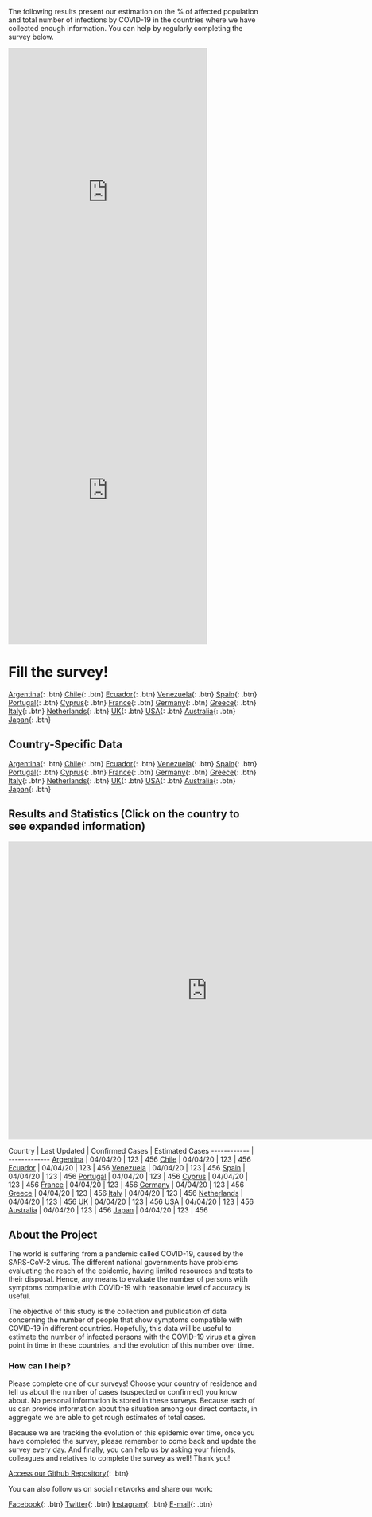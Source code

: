 The following results present our estimation on the % of affected population and total number of infections by COVID-19 in the countries where we have collected enough information. You can help by regularly completing the survey below. 

<iframe src="https://covid19.algolysis.com/grafana/d/G_Aw4CrZk/coronasurveys?tab=visualization&panelId=18&edit&fullscreen&orgId=1&var-code=PT&var-country=Portugal&var-reach=150&var-population=1000000&from=1583441481390&to=1586033481391" width="400" height="600" frameborder="0"></iframe> <iframe src="https://covid19.algolysis.com/grafana/d/G_Aw4CrZk/coronasurveys?tab=queries&panelId=19&edit&fullscreen&orgId=1&var-code=PT&var-country=Portugal&var-reach=150&var-population=1000000&from=1583444616500&to=1586036616500" width="400" height="600" frameborder="0"></iframe>

# Fill the survey!

[Argentina](https://tinyurl.com/coronasurveysargentina){: .btn}
[Chile](https://tinyurl.com/coronasurveyschile){: .btn}
[Ecuador](https://tinyurl.com/coronasurveysecuador){: .btn}
[Venezuela](https://tinyurl.com/coronasurveysvenezuela){: .btn}
[Spain](http://spain.coronasurveys.com){: .btn}
[Portugal](https://tinyurl.com/coronasurveysportugal){: .btn}
[Cyprus](http://cyprus.coronasurveys.com){: .btn}
[France](https://tinyurl.com/coronasurveysfrance){: .btn}
[Germany](https://tinyurl.com/coronasurveysgermany){: .btn}
[Greece](https://tinyurl.com/coronasurveysgreece){: .btn}
[Italy](https://tinyurl.com/coronasurveysitaly){: .btn}
[Netherlands](https://tinyurl.com/coronasurveysnetherlands){: .btn}
[UK](https://tinyurl.com/coronasurveysuk){: .btn}
[USA](https://tinyurl.com/coronasurveysusa){: .btn}
[Australia](https://tinyurl.com/coronasurveysaustralia){: .btn}
[Japan](https://tinyurl.com/coronasurveysjapan){: .btn}

## Country-Specific Data

[Argentina](https://augustogarcia.github.io/Coronasurveys-web/results/argentina){: .btn}
[Chile](https://augustogarcia.github.io/Coronasurveys-web/results/chile){: .btn}
[Ecuador](https://augustogarcia.github.io/Coronasurveys-web/results/ecuador){: .btn}
[Venezuela](https://augustogarcia.github.io/Coronasurveys-web/results/venezuela){: .btn}
[Spain](https://augustogarcia.github.io/Coronasurveys-web/results/spain){: .btn}
[Portugal](https://augustogarcia.github.io/Coronasurveys-web/results/portugal){: .btn}
[Cyprus](https://augustogarcia.github.io/Coronasurveys-web/results/cyprus){: .btn}
[France](https://augustogarcia.github.io/Coronasurveys-web/results/france){: .btn}
[Germany](https://augustogarcia.github.io/Coronasurveys-web/results/germany){: .btn}
[Greece](https://augustogarcia.github.io/Coronasurveys-web/results/greece){: .btn}
[Italy](https://augustogarcia.github.io/Coronasurveys-web/results/italy){: .btn}
[Netherlands](https://augustogarcia.github.io/Coronasurveys-web/results/netherlands){: .btn}
[UK](https://augustogarcia.github.io/Coronasurveys-web/results/uk){: .btn}
[USA](https://augustogarcia.github.io/Coronasurveys-web/results/usa){: .btn}
[Australia](https://augustogarcia.github.io/Coronasurveys-web/results/australia){: .btn}
[Japan](https://augustogarcia.github.io/Coronasurveys-web/results/japan){: .btn}

## Results and Statistics (Click on the country to see expanded information)

<iframe src="https://www.seektable.com/cube/9e6e94e528ee4a5aac60e1a130e1d3a4" width="800" height="600" frameborder="0"></iframe>

Country | Last Updated | Confirmed Cases | Estimated Cases
------------ | -------------
[Argentina](https://augustogarcia.github.io/Coronasurveys-web/results/argentina) | 04/04/20 | 123 | 456
[Chile](https://augustogarcia.github.io/Coronasurveys-web/results/chile) | 04/04/20 | 123 | 456
[Ecuador](https://augustogarcia.github.io/Coronasurveys-web/results/ecuador) | 04/04/20 | 123 | 456
[Venezuela](https://augustogarcia.github.io/Coronasurveys-web/results/venezuela) | 04/04/20 | 123 | 456
[Spain](https://augustogarcia.github.io/Coronasurveys-web/results/spain) | 04/04/20 | 123 | 456
[Portugal](https://augustogarcia.github.io/Coronasurveys-web/results/portugal) | 04/04/20 | 123 | 456
[Cyprus](https://augustogarcia.github.io/Coronasurveys-web/results/cyprus) | 04/04/20 | 123 | 456
[France](https://augustogarcia.github.io/Coronasurveys-web/results/france) | 04/04/20 | 123 | 456
[Germany](https://augustogarcia.github.io/Coronasurveys-web/results/germany) | 04/04/20 | 123 | 456
[Greece](https://augustogarcia.github.io/Coronasurveys-web/results/greece) | 04/04/20 | 123 | 456
[Italy](https://augustogarcia.github.io/Coronasurveys-web/results/italy) | 04/04/20 | 123 | 456
[Netherlands](https://augustogarcia.github.io/Coronasurveys-web/results/netherlands) | 04/04/20 | 123 | 456
[UK](https://augustogarcia.github.io/Coronasurveys-web/results/uk) | 04/04/20 | 123 | 456
[USA](https://augustogarcia.github.io/Coronasurveys-web/results/usa) | 04/04/20 | 123 | 456
[Australia](https://augustogarcia.github.io/Coronasurveys-web/results/australia) | 04/04/20 | 123 | 456
[Japan](https://augustogarcia.github.io/Coronasurveys-web/results/japan) | 04/04/20 | 123 | 456

## About the Project

The world is suffering from a pandemic called COVID-19, caused by the SARS-CoV-2 virus. The different national governments have problems evaluating the reach of the epidemic, having limited resources and tests to their disposal. Hence, any means to evaluate the number of persons with symptoms compatible with COVID-19 with reasonable level of accuracy is useful.

The objective of this study is the collection and publication of data concerning the number of people that show symptoms compatible with COVID-19 in different countries. Hopefully, this data will be useful to estimate the number of infected persons with the COVID-19 virus at a given point in time in these countries, and the evolution of this number over time.

### How can I help?

Please complete one of our surveys! Choose your country of residence and tell us about the number of cases (suspected or confirmed) you know about. No personal information is stored in these surveys. Because each of us can provide information about the situation among our direct contacts, in aggregate we are able to get rough estimates of total cases.

Because we are tracking the evolution of this epidemic over time, once you have completed the survey, please remember to come back and update the survey every day. And finally, you can help us by asking your friends, colleagues and relatives to complete the survey as well! Thank you!

[Access our Github Repository](https://github.com/GCGImdea/coronasurveys){: .btn}

You can also follow us on social networks and share our work:

[Facebook](https://www.facebook.com/groups/209076966867175/){: .btn}
[Twitter](https://twitter.com/coronasurveys){: .btn}
[Instagram](https://www.instagram.com/coronasurveys/){: .btn}
[E-mail](mailto:coronasurveys@gmail.com){: .btn}
